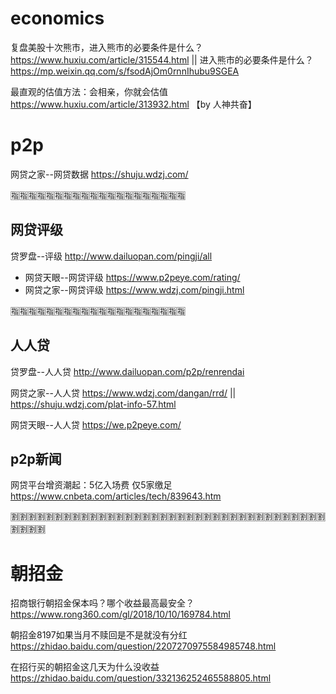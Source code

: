 
# economics

复盘美股十次熊市，进入熊市的必要条件是什么？ https://www.huxiu.com/article/315544.html || 进入熊市的必要条件是什么？ https://mp.weixin.qq.com/s/fsodAjOm0rnnIhubu9SGEA

最直观的估值方法：会相亲，你就会估值 https://www.huxiu.com/article/313932.html  【by 人神共奋】

# p2p

网贷之家--网贷数据 https://shuju.wdzj.com/

:u6307::u6307::u6307::u6307::u6307::u6307::u6307::u6307::u6307::u6307::u6307::u6307::u6307::u6307::u6307::u6307::u6307::u6307::u6307::u6307:

## 网贷评级

贷罗盘--评级 http://www.dailuopan.com/pingji/all
- 网贷天眼--网贷评级 https://www.p2peye.com/rating/
- 网贷之家--网贷评级 https://www.wdzj.com/pingji.html

:u6307::u6307::u6307::u6307::u6307::u6307::u6307::u6307::u6307::u6307::u6307::u6307::u6307::u6307::u6307::u6307::u6307::u6307::u6307::u6307:

## 人人贷

贷罗盘--人人贷 http://www.dailuopan.com/p2p/renrendai

网贷之家--人人贷 https://www.wdzj.com/dangan/rrd/ || https://shuju.wdzj.com/plat-info-57.html

网贷天眼--人人贷 https://we.p2peye.com/

## p2p新闻

网贷平台增资潮起：5亿入场费 仅5家缴足 https://www.cnbeta.com/articles/tech/839643.htm

:u5272::u5272::u5272::u5272::u5272::u5272::u5272::u5272::u5272::u5272::u5272::u5272::u5272::u5272::u5272::u5272::u5272::u5272::u5272::u5272::u5272::u5272::u5272::u5272::u5272::u5272::u5272::u5272::u5272::u5272::u5272::u5272::u5272::u5272::u5272::u5272::u5272::u5272::u5272::u5272:

# 朝招金

招商银行朝招金保本吗？哪个收益最高最安全？ https://www.rong360.com/gl/2018/10/10/169784.html

朝招金8197如果当月不赎回是不是就没有分红 https://zhidao.baidu.com/question/2207270975584985748.html

在招行买的朝招金这几天为什么没收益 https://zhidao.baidu.com/question/332136252465588805.html

